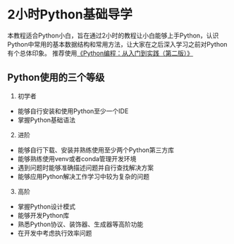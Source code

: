 # 2小时Python基础导学

本教程适合Python小白，旨在通过2小时的教程让小白能够上手Python，认识Python中常用的基本数据结构和常用方法，让大家在之后深入学习之前对Python有个总体印象。
推荐使用[《Python编程：从入门到实践（第二版）》](https://book.douban.com/subject/35196328/)

## Python使用的三个等级
1. 初学者 
- 能够自行安装和使用Python至少一个IDE
- 掌握Python基础语法
2. 进阶
- 能够自行下载、安装并熟练使用至少两个Python第三方库
- 能够熟练使用venv或者conda管理开发环境
- 遇到问题时能够准确描述问题并自行查找解决方案
- 能够应用Python解决工作学习中较为复杂的问题
3. 高阶
- 掌握Python设计模式
- 能够开发Python库
- 熟悉Python协议、装饰器、生成器等高阶功能
- 在开发中考虑执行效率问题



